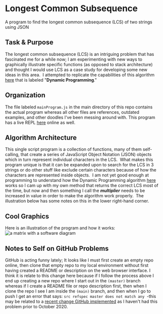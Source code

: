 # Longest Common Subsequence
A program to find the longest common subsequence (LCS) of two strings using JSON

## Task & Purpose
The longest common subsequence (LCS) is an intriguing problem that has fascinated me for a while now; I am experimenting with new ways to graphically illustrate specific functions (as opposed to stack architecture) and thought I would use LCS as a case study for developing some new ideas in this area.&nbsp;  I attempted to replicate the capabilities of this algorithm [here](https://rosettacode.org/wiki/Longest_common_subsequence#Dynamic_Programming_4) that is labeled "**Dynamic Programming**."&nbsp;

## Organization
The file labeled `mainProgram.js` in the main directory of this repo contains the actual program whereas all other files are references, outdated examples, and other doodles I've been messing around with.  This program has a live REPL [here](https://repl.it/@Richard_Burd/Longest-Common-Subsequence#index.js) online as well.

## Algorithm Architecture
This single script program is a collection of functions, many of them self-calling, that create a series of JavaScript Object Notation (JSON) objects which in turn represent individual characters in the LCS.&nbsp;  What makes this program unique is that it can be expanded upon to search for the LCS in 3 strings or do other stuff like exclude certain characters because of how the characters are represented inside objects.&nbsp;  I am not yet good enough at programming to understand how the Dynamic Programming algorithm [here](https://rosettacode.org/wiki/Longest_common_subsequence#JavaScript) works so I cam up with my own method that returns the correct LCS most of the time, but now and then something I call the ***multiplier*** needs to be increased in value in order to make the algorithm work properly.&nbsp;  The illustration below has some notes on this in the lower right-hand corner.

## Cool Graphics
Here is an illustration of the program and how it works:
![a matrix with a software diagram](https://i.imgur.com/kXx053E.jpg)

## Notes to Self on GitHub Problems
GitHub is acting funny lately; It looks like I must first create an empty repo online, then clone that empty repo to my local environment without first having created a README or description on the web browser interface.  I think it is relate to this change here because if I follow the process above I end up creating a new repo where I start out in the `(master)` branch whereas if I create a README file or repo description first, then when I clone the repo I see I am inside the  `(main)` branch, and then when I go to push I get an error that says: `src refspec master does not match any`&nbsp;  -this may be related to a [recent change GitHub implemented](https://www.zdnet.com/article/github-to-replace-master-with-main-starting-next-month/) as I haven't had this problem prior to October 2020.
